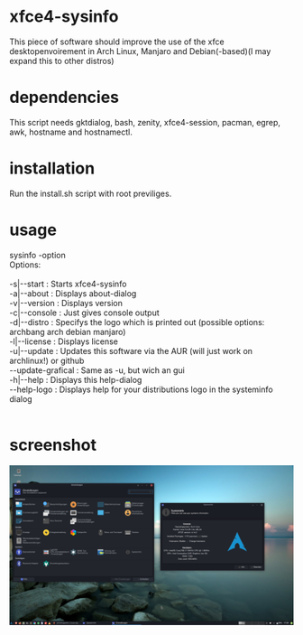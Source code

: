 # xfce4-sysinfo

This piece of software should improve the use of the xfce desktopenvoirement in Arch Linux, Manjaro and Debian(-based)(I may expand this to other distros)

# dependencies

This script needs gktdialog, bash, zenity, xfce4-session, pacman, egrep, awk, hostname and hostnamectl.


# installation 

Run the install.sh script with root previliges.

# usage

sysinfo -option <br>
Options:<br>	
      -s|--start        : Starts xfce4-sysinfo<br>
      -a|--about        : Displays about-dialog<br>
      -v|--version      : Displays version<br>
      -c|--console      : Just gives console output<br>
      -d|--distro       : Specifys the logo which is printed out (possible options: archbang arch debian manjaro)<br>
      -l|--license      : Displays license<br>
      -u|--update       : Updates this software via the AUR (will just work on archlinux!) or github<br>
      --update-grafical : Same as -u, but wich an gui<br>
      -h|--help         : Displays this help-dialog<br>
      --help-logo       : Displays help for your distributions logo in the systeminfo dialog<br>
<br>
 
 # screenshot

<img src=https://github.com/lxgr-linux/xfce4-sysinfo/blob/master/xfce4-sysinfo.png>
